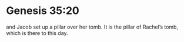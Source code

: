 # Genesis 35:20

and Jacob set up a pillar over her tomb. It is the pillar of Rachel’s tomb, which is there to this day.
